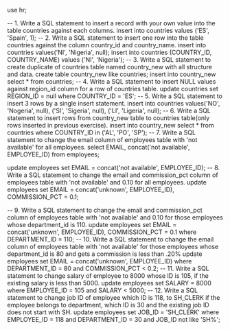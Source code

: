 use hr;

-- 1. Write a SQL statement to insert a record with your own value into the table countries against each columns.
insert into countries values ('ES', 'Spain', 1);
-- 2. Write a SQL statement to insert one row into the table countries against the column country_id and country_name.
insert into countries values('NI', 'Nigeria', null);
insert into countries (COUNTRY_ID, COUNTRY_NAME)
values ('NI', 'Nigeria');
-- 3. Write a SQL statement to create duplicate of countries table named country_new with all structure and data.
create table country_new like countries;
insert into country_new select * from countries;
-- 4. Write a SQL statement to insert NULL values against region_id column for a row of countries table. 
update countries
set REGION_ID = null
where COUNTRY_ID = 'ES';
-- 5. Write a SQL statement to insert 3 rows by a single insert statement. 
insert into countries values('NO', 'Nogeria', null), 
							('SI', 'Sigeria', null),
	                        ('LI', 'Ligeria', null);
-- 6. Write a SQL statement to insert rows from country_new table to countries table(only rows inserted in previous exercise).
insert into country_new
select * from countries
where COUNTRY_ID in ('AL', 'PO', 'SP');
-- 7. Write a SQL statement to change the email column of employees table with 'not available' for all employees. 
select EMAIL, concat('not available', EMPLOYEE_ID) from employees;

update employees
set EMAIL = concat('not available', EMPLOYEE_ID);
-- 8. Write a SQL statement to change the email and commission_pct column of employees table with 'not available' and 0.10 for all employees.
update employees
set EMAIL = concat('unknown', EMPLOYEE_ID),
	COMMISSION_PCT = 0.1;

-- 9. Write a SQL statement to change the email and commission_pct column of employees table with 'not available' and 0.10 for those employees whose department_id is 110. 
update employees
set EMAIL = concat('unknown', EMPLOYEE_ID),
	COMMISSION_PCT = 0.1
where DEPARTMENT_ID = 110;
-- 10. Write a SQL statement to change the email column of employees table with 'not available' for those employees whose department_id is 80 and gets a commission is less than .20% 
update employees
set EMAIL = concat('unknown', EMPLOYEE_ID)
where DEPARTMENT_ID = 80
and COMMISSION_PCT < 0.2;
-- 11. Write a SQL statement to change salary of employee to 8000 whose ID is 105, if the existing salary is less than 5000.
update employees
set SALARY = 8000
where EMPLOYEE_ID = 105
and SALARY < 5000;
-- 12. Write a SQL statement to change job ID of employee which ID is 118, to SH_CLERK if the employee belongs to department, which ID is 30 and the existing job ID does not start with SH.
update employees
set JOB_ID = 'SH_CLERK'
where EMPLOYEE_ID = 118
and DEPARTMENT_ID = 30
and JOB_ID not like 'SH%';